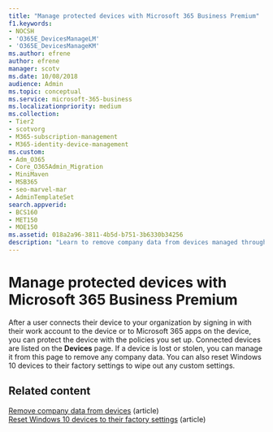 ```yaml
---
title: "Manage protected devices with Microsoft 365 Business Premium"
f1.keywords:
- NOCSH
- 'O365E_DevicesManageLM'
- 'O365E_DevicesManageKM'
ms.author: efrene
author: efrene
manager: scotv
ms.date: 10/08/2018
audience: Admin
ms.topic: conceptual
ms.service: microsoft-365-business
ms.localizationpriority: medium
ms.collection:
- Tier2
- scotvorg
- M365-subscription-management
- M365-identity-device-management
ms.custom:
- Adm_O365
- Core_O365Admin_Migration
- MiniMaven
- MSB365
- seo-marvel-mar
- AdminTemplateSet
search.appverid:
- BCS160
- MET150
- MOE150
ms.assetid: 018a2a96-3811-4b5d-b751-3b6330b34256
description: "Learn to remove company data from devices managed through protection policies as well as reset Windows 10 devices to their factory settings."
---
```


# Manage protected devices with Microsoft 365 Business Premium

After a user connects their device to your organization by signing in with their work account to the device or to Microsoft 365 apps on the device, you can protect the device with the policies you set up. Connected devices are listed on the **Devices** page. If a device is lost or stolen, you can manage it from this page to remove any company data. You can also reset Windows 10 devices to their factory settings to wipe out any custom settings.

## Related content

[Remove company data from devices](../business-premium/m365bp-remove-company-data.md) (article)\
[Reset Windows 10 devices to their factory settings](../business-premium/m365bp-reset-devices-to-factory-settings.md) (article)
